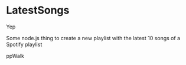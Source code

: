 # LatestSongs

Yep

Some node.js thing to create a new playlist with the latest 10 songs of a Spotify playlist

ppWalk
